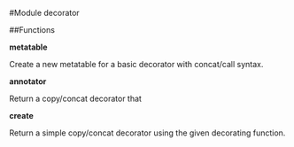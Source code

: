 #Module decorator

##Functions

**metatable**

Create a new metatable for a basic decorator with concat/call syntax.

**annotator**

Return a copy/concat decorator that

**create**

Return a simple copy/concat decorator using the given decorating
function.


